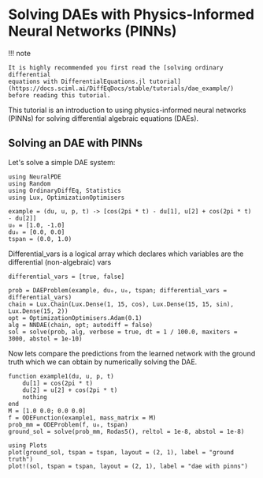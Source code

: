 # Solving DAEs with Physics-Informed Neural Networks (PINNs)

!!! note
    
    It is highly recommended you first read the [solving ordinary differential
    equations with DifferentialEquations.jl tutorial](https://docs.sciml.ai/DiffEqDocs/stable/tutorials/dae_example/) before reading this tutorial.


This tutorial is an introduction to using physics-informed neural networks (PINNs) for solving differential algebraic equations (DAEs). 


## Solving an DAE with PINNs

Let's solve a simple DAE system:

```@example dae
using NeuralPDE 
using Random
using OrdinaryDiffEq, Statistics
using Lux, OptimizationOptimisers

example = (du, u, p, t) -> [cos(2pi * t) - du[1], u[2] + cos(2pi * t) - du[2]]
u₀ = [1.0, -1.0]
du₀ = [0.0, 0.0]
tspan = (0.0, 1.0)
```

Differential_vars is a logical array which declares which variables are the differential (non-algebraic) vars

```@example dae
differential_vars = [true, false]
```

```@example dae
prob = DAEProblem(example, du₀, u₀, tspan; differential_vars = differential_vars)
chain = Lux.Chain(Lux.Dense(1, 15, cos), Lux.Dense(15, 15, sin), Lux.Dense(15, 2))
opt = OptimizationOptimisers.Adam(0.1)
alg = NNDAE(chain, opt; autodiff = false)
sol = solve(prob, alg, verbose = true, dt = 1 / 100.0, maxiters = 3000, abstol = 1e-10)
```

Now lets compare the predictions from the learned network with the ground truth which we can obtain by numerically solving the DAE.

```@example dae
function example1(du, u, p, t)
    du[1] = cos(2pi * t)
    du[2] = u[2] + cos(2pi * t)
    nothing
end
M = [1.0 0.0; 0.0 0.0]
f = ODEFunction(example1, mass_matrix = M)
prob_mm = ODEProblem(f, u₀, tspan)
ground_sol = solve(prob_mm, Rodas5(), reltol = 1e-8, abstol = 1e-8)
```

```@example dae
using Plots
plot(ground_sol, tspan = tspan, layout = (2, 1), label = "ground truth")
plot!(sol, tspan = tspan, layout = (2, 1), label = "dae with pinns")
```
